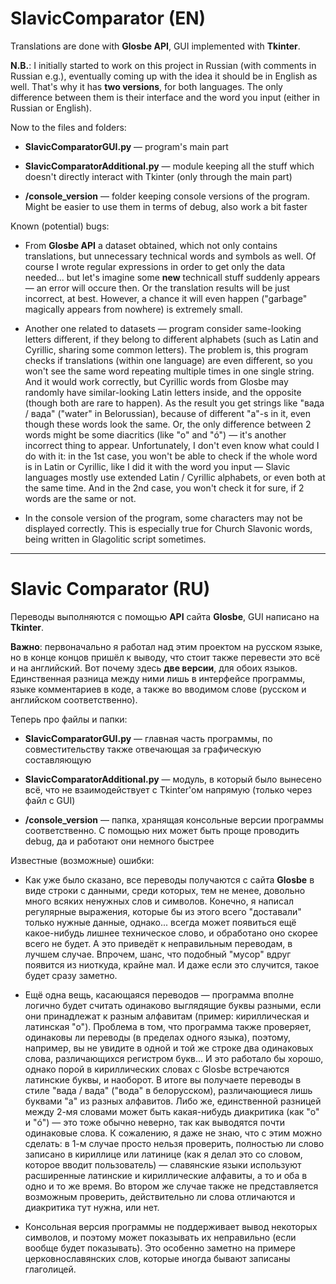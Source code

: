 # SlavicComparator (EN)
Translations are done with **Glosbe API**, GUI implemented with **Tkinter**.

**N.B.**: I initially started to work on this project in Russian (with comments in Russian e.g.), eventually coming up with the idea it should be in English as well. That's why it has **two versions**, for both languages. The only difference between them is their interface and the word you input (either in Russian or English).

Now to the files and folders:

* **SlavicComparatorGUI.py** — program's main part

* **SlavicComparatorAdditional.py** — module keeping all the stuff which doesn't directly interact with Tkinter (only through the main part)

* **/console_version** — folder keeping console versions of the program. Might be easier to use them in terms of debug, also work a bit faster

Known (potential) bugs:

* From **Glosbe API** a dataset obtained, which not only contains translations, but unnecessary technical words and symbols as well. Of course I wrote regular expressions in order to get only the data needed... but let's imagine some **new** technicall stuff suddenly appears — an error will occure then. Or the translation results will be just incorrect, at best. However, a chance it will even happen ("garbage" magically appears from nowhere) is extremely small.

* Another one related to datasets — program consider same-looking letters different, if they belong to different alphabets (such as Latin and Cyrillic, sharing some common letters). The problem is, this program checks if translations (within one language) are even different, so you won't see the same word repeating multiple times in one single string. And it would work correctly, but Cyrillic words from Glosbe may randomly have similar-looking Latin letters inside, and the opposite (though both are rare to happen). As the result you get strings like "вада / вaда" ("water" in Belorussian), because of different "a"-s in it, even though these words look the same. Or, the only difference between 2 words might be some diacritics (like "o" and "ó") — it's another incorrect thing to appear. Unfortunately, I don't even know what could I do with it: in the 1st case, you won't be able to check if the whole word is in Latin or Cyrillic, like I did it with the word you input — Slavic languages mostly use extended Latin / Cyrillic alphabets, or even both at the same time. And in the 2nd case, you won't check it for sure, if 2 words are the same or not.

* In the console version of the program, some characters may not be displayed correctly. This is especially true for Church Slavonic words, being written in Glagolitic script sometimes.

___

# Slavic Comparator (RU)

Переводы выполняются с помощью **API** сайта **Glosbe**, GUI написано на **Tkinter**.

**Важно**: первоначально я работал над этим проектом на русском языке, но в конце концов пришёл к выводу, что стоит также перевести это всё и на английский. Вот почему здесь **две версии**, для обоих языков. Единственная разница между ними лишь в интерфейсе программы, языке комментариев в коде, а также во вводимом слове (русском и английском соответственно).

Теперь про файлы и папки:

* **SlavicComparatorGUI.py** — главная часть программы, по совместительству также отвечающая за графическую составляющую

* **SlavicComparatorAdditional.py** — модуль, в который было вынесено всё, что не взаимодействует с Tkinter'ом напрямую (только через файл с GUI)

* **/console_version** — папка, хранящая консольные версии программы соответственно. С помощью них может быть проще проводить debug, да и работают они немного быстрее

Известные (возможные) ошибки:

* Как уже было сказано, все переводы получаются с сайта **Glosbe** в виде строки с данными, среди которых, тем не менее, довольно много всяких ненужных слов и символов. Конечно, я написал регулярные выражения, которые бы из этого всего "доставали" только нужные данные, однако... всегда может появиться ещё какое-нибудь лишнее техническое слово, и обработано оно скорее всего не будет. А это приведёт к неправильным переводам, в лучшем случае. Впрочем, шанс, что подобный "мусор" вдруг появится из ниоткуда, крайне мал. И даже если это случится, такое будет сразу заметно.

* Ещё одна вещь, касающаяся переводов — программа вполне логично будет считать одинаково выглядящие буквы разными, если они принадлежат к разным алфавитам (пример: кириллическая и латинская "о"). Проблема в том, что программа также проверяет, одинаковы ли переводы (в пределах одного языка), поэтому, например, вы не увидите в одной и той же строке два одинаковых слова, различающихся регистром букв... И это работало бы хорошо, однако порой в кириллических словах с Glosbe встречаются латинские буквы, и наоборот. В итоге вы получаете переводы в стиле "вада / вaда" ("вода" в белорусском), различающиеся лишь буквами "а" из разных алфавитов. Либо же, единственной разницей между 2-мя словами может быть какая-нибудь диакритика (как "o" и "ó") — это тоже обычно неверно, так как выводятся почти одинаковые слова. К сожалению, я даже не знаю, что с этим можно сделать: в 1-м случае просто нельзя проверить, полностью ли слово записано в кириллице или латинице (как я делал это со словом, которое вводит пользователь) — славянские языки используют расширенные латинские и кириллические алфавиты, а то и оба в одно и то же время. Во втором же случае также не представляется возможным проверить, действительно ли слова отличаются и диакритика тут нужна, или нет.

* Консольная версия программы не поддерживает вывод некоторых символов, и поэтому может показывать их неправильно (если вообще будет показывать). Это особенно заметно на примере церковнославянских слов, которые иногда бывают записаны глаголицей.

